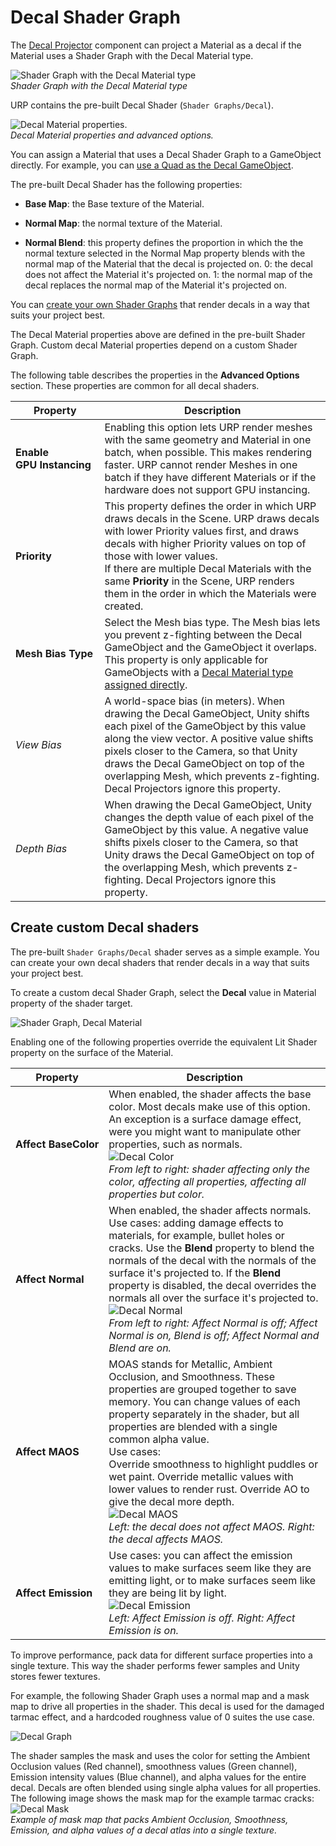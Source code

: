 # Decal Shader Graph

The [Decal Projector](renderer-feature-decal.md#decal-projector-component) component can project a Material as a decal if the Material uses a Shader Graph with the Decal Material type.

![Shader Graph with the Decal Material type](Images/decal/decal-shader-graph-material-type.png)<br/>*Shader Graph with the Decal Material type*

URP contains the pre-built Decal Shader (`Shader Graphs/Decal`).

![Decal Material properties.](Images/decal/decal-material-properties.png)<br/>*Decal Material properties and advanced options.*

You can assign a Material that uses a Decal Shader Graph to a GameObject directly. For example, you can [use a Quad as the Decal GameObject](renderer-feature-decal.md#decal-gameobject).

The pre-built Decal Shader has the following properties:

* **Base Map**: the Base texture of the Material.

* **Normal Map**: the normal texture of the Material.

* **Normal Blend**: this property defines the proportion in which the the normal texture selected in the Normal Map property blends with the normal map of the Material that the decal is projected on. 0: the decal does not affect the Material it's projected on. 1: the normal map of the decal replaces the normal map of the Material it's projected on.

You can [create your own Shader Graphs](#create-decal-shaders) that render decals in a way that suits your project best.

The Decal Material properties above are defined in the pre-built Shader Graph. Custom decal Material properties depend on a custom Shader Graph.

The following table describes the properties in the **Advanced Options** section. These properties are common for all decal shaders.

| __Property__ | __Description__ |
|---|---|
| __Enable GPU&#160;Instancing__ | Enabling this option lets URP render meshes with the same geometry and Material in one batch, when possible. This makes rendering faster. URP cannot render Meshes in one batch if they have different Materials or if the hardware does not support GPU instancing. |
| __Priority__ | This property defines the order in which URP draws decals in the Scene. URP draws decals with lower Priority values first, and draws decals with higher Priority values on top of those with lower values. <br />If there are multiple Decal Materials with the same __Priority__ in the Scene, URP renders them in the order in which the Materials were created. |
| <a name="mesh-bias-type"></a>__Mesh Bias Type__  | Select the Mesh bias type. The Mesh bias lets you prevent z-fighting between the Decal GameObject and the GameObject it overlaps. This property is only applicable for GameObjects with a [Decal Material type assigned directly](renderer-feature-decal.md#decal-gameobject). |
| _View Bias_         | A world-space bias (in meters). When drawing the Decal GameObject, Unity shifts each pixel of the GameObject by this value along the view vector. A positive value shifts pixels closer to the Camera, so that Unity draws the Decal GameObject on top of the overlapping Mesh, which prevents z-fighting. Decal Projectors ignore this property. |
| _Depth Bias_        | When drawing the Decal GameObject, Unity changes the depth value of each pixel of the GameObject by this value. A negative value shifts pixels closer to the Camera, so that Unity draws the Decal GameObject on top of the overlapping Mesh, which prevents z-fighting. Decal Projectors ignore this property. |

## <a name="create-decal-shaders"></a>Create custom Decal shaders

The pre-built `Shader Graphs/Decal` shader serves as a simple example. You can create your own decal shaders that render decals in a way that suits your project best.

To create a custom decal Shader Graph, select the **Decal** value in Material property of the shader target.

![Shader Graph, Decal Material](Images/decal/decal-shader-graph-material-type.png)

Enabling one of the following properties override the equivalent Lit Shader property on the surface of the Material.

| __Property__ | __Description__ |
|---|---|
| __Affect&#160;BaseColor__ | When enabled, the shader affects the base color. Most decals make use of this option. An exception is a surface damage effect, were you might want to manipulate other properties, such as normals.<br/>![Decal Color](Images/decal/decal-color.png)</br>*From left to right: shader affecting only the color, affecting all properties, affecting all properties but color.*|
| __Affect Normal__ | When enabled, the shader affects normals. Use cases:  adding damage effects to materials, for example, bullet holes or cracks. Use the **Blend** property to blend the normals of the decal with the normals of the surface it's projected to. If the **Blend** property is disabled, the decal overrides the normals all over the surface it's projected to.<br/>![Decal Normal](Images/decal/decal-normal.png)</br>*From left to right: Affect Normal is off; Affect Normal is on, Blend is off; Affect Normal and Blend are on.* |
| __Affect MAOS__ | MOAS stands for Metallic, Ambient Occlusion, and Smoothness. These properties are grouped together to save memory. You can change values of each property separately in the shader, but all properties are blended with a single common alpha value.<br/>Use cases:<br/>Override smoothness to highlight puddles or wet paint. Override metallic values with lower values to render rust. Override AO to give the decal more depth.<br/>![Decal MAOS](Images/decal/decal-maos.png)</br>*Left: the decal does not affect MAOS. Right: the decal affects MAOS.* |
| __Affect&#160;Emission__ | Use cases: you can affect the emission values to make surfaces seem like they are emitting light, or to make surfaces seem like they are being lit by light.<br/>![Decal Emission](Images/decal/decal-emission.png) </br>*Left: Affect Emission is off. Right: Affect Emission is on.*|

To improve performance, pack data for different surface properties into a single texture. This way the shader performs fewer samples and Unity stores fewer textures.

For example, the following Shader Graph uses a normal map and a mask map to drive all properties in the shader. This decal is used for the damaged tarmac effect, and a hardcoded roughness value of 0 suites the use case.

![Decal Graph](Images/decal/decal-graph.png)

The shader samples the mask and uses the color for setting the Ambient Occlusion values (Red channel), smoothness values (Green channel), Emission intensity values (Blue channel), and alpha values for the entire decal. Decals are often blended using single alpha values for all properties. The following image shows the mask map for the example tarmac cracks:<br/>
![Decal Mask](Images/decal/decal-mask.png)</br>*Example of mask map that packs Ambient Occlusion, Smoothness, Emission, and alpha values of a decal atlas into a single texture.*
